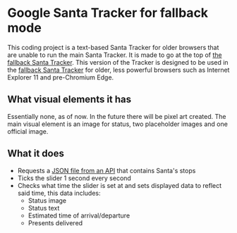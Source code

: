 # Google Santa Tracker for fallback mode

This coding project is a text-based Santa Tracker for older browsers that are unable to run the main Santa Tracker.
It is made to go at the top of [the fallback Santa Tracker](https://santatracker.google.com/?fallback=1).
This version of the Tracker is designed to be used in the [fallback Santa Tracker](https://santatracker.google.com/?fallback=1) for older, less powerful browsers such as Internet Explorer 11 and pre-Chromium Edge.

## What visual elements it has

Essentially none, as of now. In the future there will be pixel art created.
The main visual element is an image for status, two placeholder images and one official image.

## What it does
- Requests a [JSON file from an API](https://firebasestorage.googleapis.com/v0/b/santa-tracker-firebase.appspot.com/o/route%2Fsanta_en.json?alt=media) that contains Santa's stops
- Ticks the slider 1 second every second
- Checks what time the slider is set at and sets displayed data to reflect said time, this data includes:
  - Status image
  - Status text
  - Estimated time of arrival/departure
  - Presents delivered

